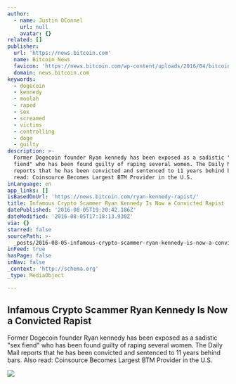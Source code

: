 ```yaml
---
author:
  - name: Justin OConnel
    url: null
    avatar: {}
related: []
publisher:
  url: 'https://news.bitcoin.com'
  name: Bitcoin News
  favicon: 'https://news.bitcoin.com/wp-content/uploads/2016/04/bitcoin_fav.png'
  domain: news.bitcoin.com
keywords:
  - dogecoin
  - kennedy
  - moolah
  - raped
  - sex
  - screamed
  - victims
  - controlling
  - doge
  - guilty
description: >-
  Former Dogecoin founder Ryan kennedy has been exposed as a sadistic "sex
  fiend" who has been found guilty of raping several women. The Daily Mail
  reports that he has been convicted and sentenced to 11 years behind bars. Also
  read: Coinsource Becomes Largest BTM Provider in the U.S.
inLanguage: en
app_links: []
isBasedOnUrl: 'https://news.bitcoin.com/ryan-kennedy-rapist/'
title: Infamous Crypto Scammer Ryan Kennedy Is Now a Convicted Rapist
datePublished: '2016-08-05T19:20:42.186Z'
dateModified: '2016-08-05T17:18:13.930Z'
via: {}
starred: false
sourcePath: >-
  _posts/2016-08-05-infamous-crypto-scammer-ryan-kennedy-is-now-a-convicted-rapi.md
inFeed: true
hasPage: false
inNav: false
_context: 'http://schema.org'
_type: MediaObject

---
```

<article style=""><h1>Infamous Crypto Scammer Ryan Kennedy Is Now a Convicted Rapist</h1><p>Former Dogecoin founder Ryan kennedy has been exposed as a sadistic "sex fiend" who has been found guilty of raping several women. The Daily Mail reports that he has been convicted and sentenced to 11 years behind bars. Also read: Coinsource Becomes Largest BTM Provider in the U.S.</p><img src="https://news.bitcoin.com/wp-content/uploads/2016/08/Prison-bars.jpg" /></article>